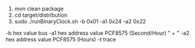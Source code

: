 





1. mvn clean package
2. cd target/distribution
3. sudo ./runBinaryClock.sh -b 0x01 -a1 0x24 -a2 0x22 

-b hex value bus    -a1 hex address value PCF8575 (Second/Hour)   " +
" -a2 hex address value PCF8575 (Hours)  -t trace   